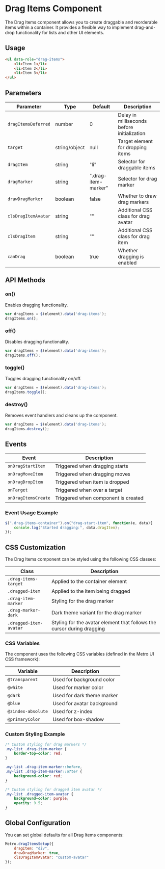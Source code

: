 # Drag Items Component

The Drag Items component allows you to create draggable and reorderable items within a container. It provides a flexible way to implement drag-and-drop functionality for lists and other UI elements.

## Usage

```html
<ul data-role="drag-items">
    <li>Item 1</li>
    <li>Item 2</li>
    <li>Item 3</li>
</ul>
```

## Parameters

| Parameter | Type | Default | Description |
| --- | --- | --- | --- |
| `dragItemsDeferred` | number | 0 | Delay in milliseconds before initialization |
| `target` | string/object | null | Target element for dropping items |
| `dragItem` | string | "li" | Selector for draggable items |
| `dragMarker` | string | ".drag-item-marker" | Selector for drag marker |
| `drawDragMarker` | boolean | false | Whether to draw drag markers |
| `clsDragItemAvatar` | string | "" | Additional CSS class for drag avatar |
| `clsDragItem` | string | "" | Additional CSS class for drag item |
| `canDrag` | boolean | true | Whether dragging is enabled |

## API Methods

### on()
Enables dragging functionality.

```javascript
var dragItems = $(element).data('drag-items');
dragItems.on();
```

### off()
Disables dragging functionality.

```javascript
var dragItems = $(element).data('drag-items');
dragItems.off();
```

### toggle()
Toggles dragging functionality on/off.

```javascript
var dragItems = $(element).data('drag-items');
dragItems.toggle();
```

### destroy()
Removes event handlers and cleans up the component.

```javascript
var dragItems = $(element).data('drag-items');
dragItems.destroy();
```

## Events

| Event | Description |
| --- | --- |
| `onDragStartItem` | Triggered when dragging starts |
| `onDragMoveItem` | Triggered when dragging moves |
| `onDragDropItem` | Triggered when item is dropped |
| `onTarget` | Triggered when over a target |
| `onDragItemsCreate` | Triggered when component is created |

### Event Usage Example

```javascript
$(".drag-items-container").on("drag-start-item", function(e, data){
    console.log("Started dragging:", data.dragItem);
});
```

## CSS Customization

The Drag Items component can be styled using the following CSS classes:

| Class | Description |
| --- | --- |
| `.drag-items-target` | Applied to the container element |
| `.dragged-item` | Applied to the item being dragged |
| `.drag-item-marker` | Styling for the drag marker |
| `.drag-marker-dark` | Dark theme variant for the drag marker |
| `.dragged-item-avatar` | Styling for the avatar element that follows the cursor during dragging |

### CSS Variables

The component uses the following CSS variables (defined in the Metro UI CSS framework):

| Variable | Description |
| --- | --- |
| `@transparent` | Used for background color |
| `@white` | Used for marker color |
| `@dark` | Used for dark theme marker |
| `@blue` | Used for avatar background |
| `@zindex-absolute` | Used for z-index |
| `@primaryColor` | Used for box-shadow |

### Custom Styling Example

```css
/* Custom styling for drag markers */
.my-list .drag-item-marker {
    border-top-color: red;
}

.my-list .drag-item-marker::before,
.my-list .drag-item-marker::after {
    background-color: red;
}

/* Custom styling for dragged item avatar */
.my-list .dragged-item-avatar {
    background-color: purple;
    opacity: 0.5;
}
```

## Global Configuration

You can set global defaults for all Drag Items components:

```javascript
Metro.dragItemsSetup({
    dragItem: "div",
    drawDragMarker: true,
    clsDragItemAvatar: "custom-avatar"
});
```